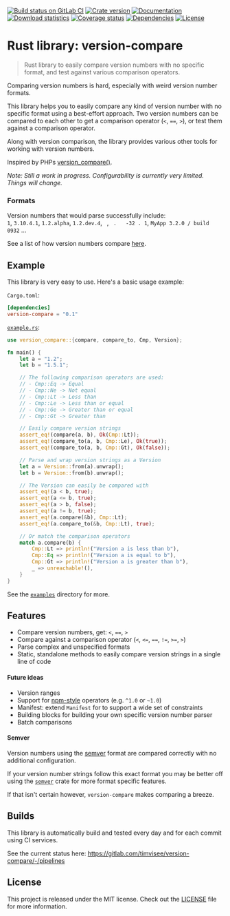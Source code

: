[![Build status on GitLab CI][gitlab-ci-master-badge]][gitlab-ci-link]
[![Crate version][crate-version-badge]][crate-link]
[![Documentation][docs-badge]][docs]
[![Download statistics][crate-download-badge]][crate-link]
[![Coverage status][coverage-badge]][coverage-link]
[![Dependencies][dependency-badge]][crate-link]
[![License][crate-license-badge]][crate-link]

[coverage-badge]: https://coveralls.io/repos/gitlab/timvisee/version-compare/badge.svg?branch=master
[coverage-link]: https://coveralls.io/gitlab/timvisee/version-compare?branch=master
[crate-download-badge]: https://img.shields.io/crates/d/version-compare.svg
[crate-license-badge]: https://img.shields.io/crates/l/version-compare.svg
[crate-link]: https://crates.io/crates/version-compare
[crate-version-badge]: https://img.shields.io/crates/v/version-compare.svg
[dependency-badge]: https://img.shields.io/badge/dependencies-none!-green.svg
[docs-badge]: https://img.shields.io/docsrs/version-compare
[docs]: https://docs.rs/version-compare
[gitlab-ci-link]: https://gitlab.com/timvisee/version-compare/pipelines
[gitlab-ci-master-badge]: https://gitlab.com/timvisee/version-compare/badges/master/pipeline.svg

# Rust library: version-compare

> Rust library to easily compare version numbers with no specific format, and test against various comparison operators.

Comparing version numbers is hard, especially with weird version number formats.

This library helps you to easily compare any kind of version number with no
specific format using a best-effort approach.
Two version numbers can be compared to each other to get a comparison operator
(`<`, `==`, `>`), or test them against a comparison operator.

Along with version comparison, the library provides various other tools for
working with version numbers.

Inspired by PHPs [version_compare()](http://php.net/manual/en/function.version-compare.php).

_Note: Still a work in progress. Configurability is currently very limited. Things will change._

### Formats

Version numbers that would parse successfully include:  
`1`, `3.10.4.1`, `1.2.alpha`, `1.2.dev.4`, ` `, ` .   -32 . 1`, `MyApp 3.2.0 / build 0932` ...

See a list of how version numbers compare [here](https://github.com/timvisee/version-compare/blob/411ed7135741ed7cf2fcf4919012fb5412dc122b/src/test.rs#L50-L103).

## Example

This library is very easy to use. Here's a basic usage example:

`Cargo.toml`:
```toml
[dependencies]
version-compare = "0.1"
```

[`example.rs`](examples/example.rs):
```rust
use version_compare::{compare, compare_to, Cmp, Version};

fn main() {
    let a = "1.2";
    let b = "1.5.1";

    // The following comparison operators are used:
    // - Cmp::Eq -> Equal
    // - Cmp::Ne -> Not equal
    // - Cmp::Lt -> Less than
    // - Cmp::Le -> Less than or equal
    // - Cmp::Ge -> Greater than or equal
    // - Cmp::Gt -> Greater than

    // Easily compare version strings
    assert_eq!(compare(a, b), Ok(Cmp::Lt));
    assert_eq!(compare_to(a, b, Cmp::Le), Ok(true));
    assert_eq!(compare_to(a, b, Cmp::Gt), Ok(false));

    // Parse and wrap version strings as a Version
    let a = Version::from(a).unwrap();
    let b = Version::from(b).unwrap();

    // The Version can easily be compared with
    assert_eq!(a < b, true);
    assert_eq!(a <= b, true);
    assert_eq!(a > b, false);
    assert_eq!(a != b, true);
    assert_eq!(a.compare(&b), Cmp::Lt);
    assert_eq!(a.compare_to(&b, Cmp::Lt), true);

    // Or match the comparison operators
    match a.compare(b) {
        Cmp::Lt => println!("Version a is less than b"),
        Cmp::Eq => println!("Version a is equal to b"),
        Cmp::Gt => println!("Version a is greater than b"),
        _ => unreachable!(),
    }
}
```

See the [`examples`](examples) directory for more.

## Features

* Compare version numbers, get: `<`, `==`, `>`
* Compare against a comparison operator
  (`<`, `<=`, `==`, `!=`, `>=`, `>`)
* Parse complex and unspecified formats
* Static, standalone methods to easily compare version strings in a single line
  of code

#### Future ideas

* Version ranges
* Support for [npm-style](https://semver.npmjs.com/) operators (e.g. `^1.0` or `~1.0`)
* Manifest: extend `Manifest` for to support a wide set of constraints
* Building blocks for building your own specific version number parser
* Batch comparisons

#### Semver

Version numbers using the [semver](http://semver.org/) format are compared
correctly with no additional configuration.

If your version number strings follow this exact format you may be better off
using the [`semver`](https://crates.io/crates/semver) crate for more format
specific features.

If that isn't certain however, `version-compare` makes comparing a breeze.

## Builds

This library is automatically build and tested every day and for each commit using CI services.

See the current status here: https://gitlab.com/timvisee/version-compare/-/pipelines

## License

This project is released under the MIT license. Check out the [LICENSE](LICENSE) file for more information.
